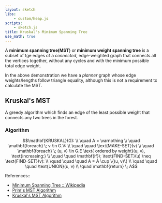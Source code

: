 ```yaml
---
layout: sketch
libs:
    - custom/heap.js
scripts:  
    - sketch.js
title: Kruskal's Minimum Spanning Tree
use_math: true
---
```


A **minimum spanning tree(MST)** or **minimum weight spanning tree** is a subset of tge edges of a *connected*, edge-weighted graph that connects all the vertices together, without any cycles and with the minimum possible total edge weight.    

In the above demonstration we have a *planner* graph whose edge weights/lengths follow triangle equality, although this is not a requirement to calculate the MST. 

## Kruskal's MST
A greedy algorithm which finds an edge of the least possible weight that connects any two trees in the forest.   

### Algorithm   

$$\mathbf{KRUSKAL}(G):    \\
\quad A = \varnothing   \\
\quad \mathbf{foreach} \; v \in G.V: \\
\quad \quad \text{MAKE-SET}(v)  \\
\quad \mathbf{foreach} \; (u, v) \in G.E \text{ ordered by weight}(u, v), \text{increasing:} \\
\quad \quad \mathbf{if}\; \text{FIND-SET}(u) \neq \text{FIND-SET}(v): \\
\quad \quad \quad A = A \cup \{(u, v)\} \\
\quad \quad \quad \text{UNION}(u, v) \\
\quad \mathbf{return} \; A$$


References::
* [Minimum Spanning Tree :: Wikipedia](https://en.wikipedia.org/wiki/Minimum_spanning_tree)
* [Prim's MST Algorithm](https://en.wikipedia.org/wiki/Prim%27s_algorithm)
* [Kruskal's MST Algorithm](https://en.wikipedia.org/wiki/Kruskal%27s_algorithm)
